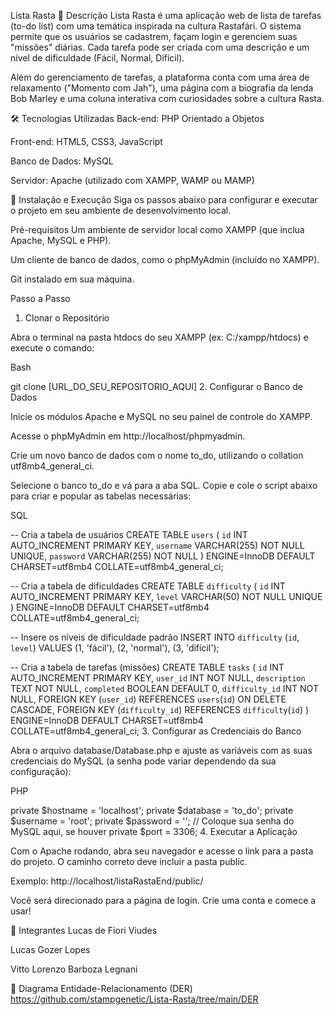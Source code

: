 Lista Rasta
📝 Descrição
Lista Rasta é uma aplicação web de lista de tarefas (to-do list) com uma temática inspirada na cultura Rastafári. O sistema permite que os usuários se cadastrem, façam login e gerenciem suas "missões" diárias. Cada tarefa pode ser criada com uma descrição e um nível de dificuldade (Fácil, Normal, Difícil).

Além do gerenciamento de tarefas, a plataforma conta com uma área de relaxamento ("Momento com Jah"), uma página com a biografia da lenda Bob Marley e uma coluna interativa com curiosidades sobre a cultura Rasta.

🛠️ Tecnologias Utilizadas
Back-end: PHP Orientado a Objetos

Front-end: HTML5, CSS3, JavaScript

Banco de Dados: MySQL

Servidor: Apache (utilizado com XAMPP, WAMP ou MAMP)

🚀 Instalação e Execução
Siga os passos abaixo para configurar e executar o projeto em seu ambiente de desenvolvimento local.

Pré-requisitos
Um ambiente de servidor local como XAMPP (que inclua Apache, MySQL e PHP).

Um cliente de banco de dados, como o phpMyAdmin (incluído no XAMPP).

Git instalado em sua máquina.

Passo a Passo
1. Clonar o Repositório

Abra o terminal na pasta htdocs do seu XAMPP (ex: C:/xampp/htdocs) e execute o comando:

Bash

git clone [URL_DO_SEU_REPOSITORIO_AQUI]
2. Configurar o Banco de Dados

Inicie os módulos Apache e MySQL no seu painel de controle do XAMPP.

Acesse o phpMyAdmin em http://localhost/phpmyadmin.

Crie um novo banco de dados com o nome to_do, utilizando o collation utf8mb4_general_ci.

Selecione o banco to_do e vá para a aba SQL. Copie e cole o script abaixo para criar e popular as tabelas necessárias:

SQL

-- Cria a tabela de usuários
CREATE TABLE `users` (
  `id` INT AUTO_INCREMENT PRIMARY KEY,
  `username` VARCHAR(255) NOT NULL UNIQUE,
  `password` VARCHAR(255) NOT NULL
) ENGINE=InnoDB DEFAULT CHARSET=utf8mb4 COLLATE=utf8mb4_general_ci;

-- Cria a tabela de dificuldades
CREATE TABLE `difficulty` (
  `id` INT AUTO_INCREMENT PRIMARY KEY,
  `level` VARCHAR(50) NOT NULL UNIQUE
) ENGINE=InnoDB DEFAULT CHARSET=utf8mb4 COLLATE=utf8mb4_general_ci;

-- Insere os níveis de dificuldade padrão
INSERT INTO `difficulty` (`id`, `level`) VALUES
(1, 'fácil'),
(2, 'normal'),
(3, 'difícil');

-- Cria a tabela de tarefas (missões)
CREATE TABLE `tasks` (
  `id` INT AUTO_INCREMENT PRIMARY KEY,
  `user_id` INT NOT NULL,
  `description` TEXT NOT NULL,
  `completed` BOOLEAN DEFAULT 0,
  `difficulty_id` INT NOT NULL,
  FOREIGN KEY (`user_id`) REFERENCES `users`(`id`) ON DELETE CASCADE,
  FOREIGN KEY (`difficulty_id`) REFERENCES `difficulty`(`id`)
) ENGINE=InnoDB DEFAULT CHARSET=utf8mb4 COLLATE=utf8mb4_general_ci;
3. Configurar as Credenciais do Banco

Abra o arquivo database/Database.php e ajuste as variáveis com as suas credenciais do MySQL (a senha pode variar dependendo da sua configuração):

PHP

private $hostname = 'localhost';
private $database = 'to_do';
private $username = 'root';
private $password = ''; // Coloque sua senha do MySQL aqui, se houver
private $port = 3306;
4. Executar a Aplicação

Com o Apache rodando, abra seu navegador e acesse o link para a pasta do projeto. O caminho correto deve incluir a pasta public.

Exemplo: http://localhost/listaRastaEnd/public/

Você será direcionado para a página de login. Crie uma conta e comece a usar!

👥 Integrantes
Lucas de Fiori Viudes

Lucas Gozer Lopes

Vitto Lorenzo Barboza Legnani

🔗 Diagrama Entidade-Relacionamento (DER)
https://github.com/stampgenetic/Lista-Rasta/tree/main/DER
